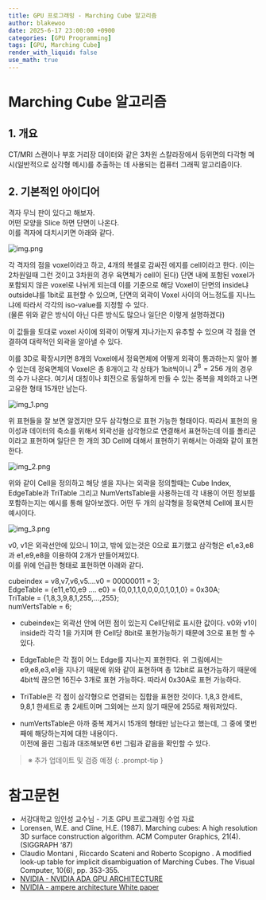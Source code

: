 ```yaml
---
title: GPU 프로그래밍 - Marching Cube 알고리즘
author: blakewoo
date: 2025-6-17 23:00:00 +0900
categories: [GPU Programming]
tags: [GPU, Marching Cube] 
render_with_liquid: false
use_math: true
---
```


# Marching Cube 알고리즘
## 1. 개요
CT/MRI 스캔이나 부호 거리장 데이터와 같은 3차원 스칼라장에서 등위면의 다각형 메시(일반적으로 삼각형 메시)를
추출하는 데 사용되는 컴퓨터 그래픽 알고리즘이다.

## 2. 기본적인 아이디어
격자 무늬 판이 있다고 해보자.   
어떤 모양을 Slice 하면 단면이 나온다.   
이를 격자에 대치시키면 아래와 같다.

![img.png](/assets/blog/gpu/marching_cube/img.png)

각 격자의 점을 voxel이라고 하고, 4개의 복셀로 감싸진 에지를 cell이라고 한다.
(이는 2차원일때 그런 것이고 3차원의 경우 육면체가 cell이 된다)
단면 내에 포함된 voxel가 포함되지 않은 voxel로 나뉘게 되는데 이를 기준으로 해당 Voxel이 단면의
inside냐 outside냐를 1bit로 표현할 수 있으며, 단면의 외곽이
Voxel 사이의 어느정도를 지나느냐에 따라서 각각의 iso-value를 지정할 수 있다.   
(물론 위와 같은 방식이 아닌 다른 방식도 많으나 일단은 이렇게 설명하겠다)

이 값들을 토대로 voxel 사이에 외곽이 어떻게 지나가는지 유추할 수 있으며 각 점을 연결하여
대략적인 외곽을 알아낼 수 있다.

이를 3D로 확장시키면 8개의 Voxel에서 정육면체에 어떻게 외곽이 통과하는지 알아 볼 수 있는데
정육면체의 Voxel은 총 8개이고 각 상태가 1bit씩이니 $2^{8} = 256$ 개의 경우의 수가 나온다.
여기서 대칭이나 회전으로 동일하게 만들 수 있는 중복을 제외하고 나면 고유한 형태 15개만 남는다.

![img_1.png](/assets/blog/gpu/marching_cube/img_1.png)

위 표현들을 잘 보면 알겠지만 모두 삼각형으로 표현 가능한 형태이다. 따라서 표현의 용이성과
데이터의 축소를 위해서 외곽선을 삼각형으로 연결해서 표현하는데 이를 폴리곤이라고 표현하며
일단은 한 개의 3D Cell에 대해서 표현하기 위해서는 아래와 같이 표현한다.

![img_2.png](/assets/blog/gpu/marching_cube/img_2.png)

위와 같이 Cell을 정의하고 해당 셀을 지나는 외곽을 정의할때는 Cube Index, EdgeTable과 TriTable 그리고 NumVertsTable을 사용하는데
각 내용이 어떤 정보를 포함하는지는 예시를 통해 알아보겠다.
어떤 두 개의 삼각형을 정육면체 Cell에 표시한 예시이다.

![img_3.png](/assets/blog/gpu/marching_cube/img_3.png)

v0, v1은 외곽선안에 있으니 1이고, 밖에 있는것은 0으로 표기했고
삼각형은 e1,e3,e8 과 e1,e9,e8을 이용하여 2개가 만들어져있다.   
이를 위에 언급한 형태로 표현하면 아래와 같다.
 
cubeindex = v8,v7,v6,v5....v0 = 00000011 = 3;     
EdgeTable = {e11,e10,e9 .... e0} = {0,0,1,1,0,0,0,0,1,0,1,0} = 0x30A;     
TriTable = {1,8,3,9,8,1,255,...,255};   
numVertsTable = 6;

- cubeindex는 외곽선 안에 어떤 점이 있는지 Cell단위로 표시한 값이다. v0와 v1이 inside라 각각 1을 가지며
한 Cell당 8bit로 표현가능하기 때문에 3으로 표현 할 수 있다.

- EdgeTable은 각 점이 어느 Edge를 지나는지 표현한다. 위 그림에서는 e9,e8,e3,e1을 지나기 때문에 위와 같이 표현하며
총 12bit로 표현가능하기 때문에 4bit씩 끊으면 16진수 3개로 표현 가능하다. 따라서 0x30A로 표현 가능하다.
  
- TriTable은 각 점이 삼각형으로 연결되는 집합을 표현한 것이다. 1,8,3 한세트, 9,8,1 한세트로 총 2세트이며
그외에는 쓰지 않기 때문에 255로 채워져있다.

- numVertsTable은 아까 중복 제거시 15개의 형태만 남는다고 했는데, 그 중에 몇번째에 해당하는지에 대한 내용이다.  
이전에 올린 그림과 대조해보면 6번 그림과 같음을 확인할 수 있다.


> ※ 추가 업데이트 및 검증 예정
{: .prompt-tip }


# 참고문헌
- 서강대학교 임인성 교수님 - 기초 GPU 프로그래밍 수업 자료
- Lorensen, W.E. and Cline, H.E. (1987). Marching cubes: A high resolution 3D surface construction algorithm. ACM Computer Graphics, 21(4). (SIGGRAPH ‘87)
- Claudio Montani , Riccardo Scateni and Roberto Scopigno . A modified look-up table for implicit disambiguation of Marching Cubes. The Visual Computer, 10(6), pp. 353-355.
- [NVIDIA - NVIDIA ADA GPU ARCHITECTURE](https://images.nvidia.com/aem-dam/Solutions/geforce/ada/nvidia-ada-gpu-architecture.pdf)
- [NVIDIA - ampere architecture White paper](https://images.nvidia.com/aem-dam/en-zz/Solutions/data-center/nvidia-ampere-architecture-whitepaper.pdf)
